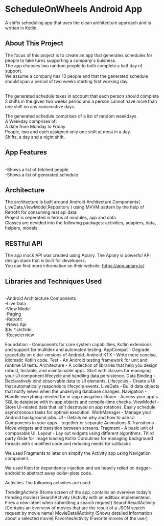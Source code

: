 # ScheduleOnWheels Android App

A shifts scheduling app that uses the clean architecture approach and is written in Kotlin.

## About This Project
The focus of this project is to create an app that generates schedules for people to take turns supporting a company's buisness.
<br/>The app chooses two random people to both complete a half day of support.
<br/>We assume a company has 10 people and that the generated schedule should span a period of two weeks starting first working day. 

<br/>The generated schedule takes in account that each person should complete 2 shifts in the given two weeks period and a person cannot have more than one shift on any consecutive days.

The generated schedule comprises of a list of random weekdays.
<br/>A Weekday comprises of:
<br/>A date from Monday to Friday
<br/>People, two and each assigned only one shift at most in a day.
<br/>Shifts, a day and a night shift. 


## App Features
<br/>-Shows a list of fetched people.
<br/>-Shows a list of generated schedule

## Architecture
The architecture is built around Android Architecture Components( LiveData,ViewModel,Repository ) using MVVM pattern by the help of Retrofit for consuming rest api data.
<br/>Project is seperated in terms of modules, app and data
<br/>Classes are devided into the following packages: activities, adapters, data, helpers, models.


## RESTful API
The app mock API was created using Apiary. The Apiary is powerful API design stack that is built for developers.
<br/>You can find more information on their website.
https://app.apiary.io/

## Libraries and Techniques Used
<br/>-Android Architecture Components
<br/>-Live Data
<br/>-View Model
<br/>-Paging
<br/>-Retrofit
<br/>-News Api
<br/>$ ls *.shGlide
<br/>-Recyclerview

Foundation - Components for core system capabilities, Kotlin extensions and support for multidex and automated testing.
AppCompat - Degrade gracefully on older versions of Android.
Android KTX - Write more concise, idiomatic Kotlin code.
Test - An Android testing framework for unit and runtime UI tests.
Architecture - A collection of libraries that help you design robust, testable, and maintainable apps. Start with classes for managing your UI component lifecycle and handling data persistence.
Data Binding - Declaratively bind observable data to UI elements.
Lifecycles - Create a UI that automatically responds to lifecycle events.
LiveData - Build data objects that notify views when the underlying database changes.
Navigation - Handle everything needed for in-app navigation.
Room - Access your app's SQLite database with in-app objects and compile-time checks.
ViewModel - Store UI-related data that isn't destroyed on app rotations. Easily schedule asynchronous tasks for optimal execution.
WorkManager - Manage your Android background jobs.
UI - Details on why and how to use UI Components in your apps - together or separate
Animations & Transitions - Move widgets and transition between screens.
Fragment - A basic unit of composable UI.
Layout - Lay out widgets using different algorithms.
Third party
Glide for image loading
Kotlin Coroutines for managing background threads with simplified code and reducing needs for callbacks

We used Fragments to later on simplfy the Activity app using Navigation component.

We used Koin for dependency injection and we heavily relied on dagger-android to abstract away boiler-plate code.

Activities
The following activities are used:

TrendingActivity (Home screen of the app, contains an overview today's trending movies)
SearchActivity (Activity with an editbox implementend. Fires a new intent when submitting a search request)
SearchResultActivity (Contains an overview of movies that are the result of a JSON search request by movie name)
MovieDetailActivity (Shows detailed information about a selected movie)
FavoritesActivity (Favorite movies of the user)


